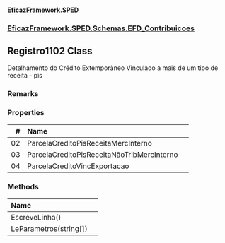 #### [EficazFramework.SPED](EficazFrameworkSPED.md 'EficazFramework SPED')
### [EficazFramework.SPED.Schemas.EFD_Contribuicoes](EficazFramework.SPED.Schemas.EFD_Contribuicoes.md 'EficazFramework.SPED.Schemas.EFD_Contribuicoes')

## Registro1102 Class

Detalhamento do Crédito Extemporâneo Vinculado a mais de um tipo de receita - pis

### Remarks
### Properties

| # | Name | |
| ---: | :--- | :--- |
| 02 | ParcelaCreditoPisReceitaMercInterno |  |
| 03 | ParcelaCreditoPisReceitaNãoTribMercInterno |  |
| 04 | ParcelaCreditoVincExportacao |  |
### Methods

| Name | |
| :--- | :--- |
| EscreveLinha() |  |
| LeParametros(string[]) |  |
